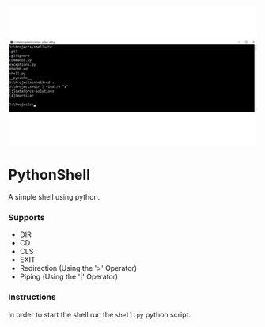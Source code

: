 <div align="center">
    <img src="images/demonstration.jpg" width=500>
</div>

# PythonShell

A simple shell using python.

### Supports

- DIR
- CD
- CLS
- EXIT
- Redirection (Using the '>' Operator)
- Piping (Using the '|' Operator)

### Instructions

In order to start the shell run the `shell.py` python script.